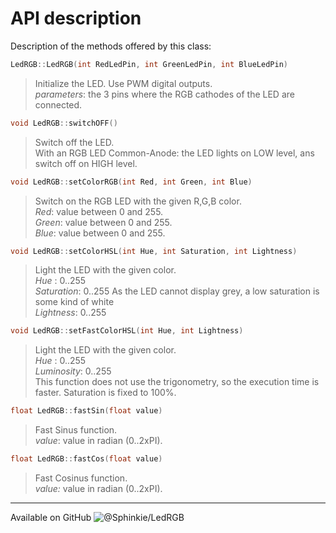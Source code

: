 # API description
Description of the methods offered by this class:  

```c++
LedRGB::LedRGB(int RedLedPin, int GreenLedPin, int BlueLedPin)
```
> Initialize the LED. Use PWM digital outputs.  
> _parameters_: the 3 pins where the RGB cathodes of the LED are connected.

```c++
void LedRGB::switchOFF()
```
> Switch off the LED.  
> With an RGB LED Common-Anode: the LED lights on LOW level, ans switch off on HIGH level.

```c++
void LedRGB::setColorRGB(int Red, int Green, int Blue)
```
> Switch on the RGB LED with the given R,G,B color.  
> _Red_: value between 0 and 255.  
> _Green_: value between 0 and 255.  
> _Blue_: value between 0 and 255.  

```c++
void LedRGB::setColorHSL(int Hue, int Saturation, int Lightness)
```
> Light the LED with the given color.  
> _Hue_ : 0..255  
> _Saturation_: 0..255	As the LED cannot display grey, a low saturation is some kind of white  
> _Lightness_: 0..255

```c++
void LedRGB::setFastColorHSL(int Hue, int Lightness)
```
> Light the LED with the given color.  
> _Hue_       : 0..255  
> _Luminosity_: 0..255  
> This function does not use the trigonometry, so the execution time is faster.  Saturation is fixed to 100%.  

```c++
float LedRGB::fastSin(float value)
```
> Fast Sinus function.  
> _value_: value in radian (0..2xPI).  

```c++
float LedRGB::fastCos(float value)
```
> Fast Cosinus function.  
> _value:_ value in radian (0..2xPI).  

-----
Available on GitHub ![@Sphinkie/LedRGB](@Sphinkie/LedRGB)
